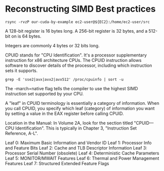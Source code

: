 # Reconstructing SIMD Best practices

```
rsync -rvzP our-cuda-by-example ec2-user@${EC2}:/home/ec2-user/src
```


A 128-bit register is 16 bytes long.
A 256-bit register is 32 bytes, and a 512-bit on is 64 bytes.

Integers are commonly 4 bytes or 32 bits long.


CPUID stands for "CPU Identification". It's a processor supplementary instruction for x86 architecture CPUs.
The CPUID instruction allows software to discover details of the processor, including which instruction sets it supports.

```
grep -E 'sse2|avx|avx2|avx512' /proc/cpuinfo | sort -u
```


The -march=native flag tells the compiler to use the highest SIMD instruction set supported by your CPU.


A "leaf" in CPUID terminology is essentially a category of information.
When you call CPUID, you specify which leaf (category) of information you want by setting a value in the EAX register before calling CPUID.

Location in the Manual:
In Volume 2A, look for the section titled "CPUID—CPU Identification".
This is typically in Chapter 3, "Instruction Set Reference, A-L".

Leaf 0: Maximum Basic Information and Vendor ID
Leaf 1: Processor Info and Feature Bits
Leaf 2: Cache and TLB Descriptor Information
Leaf 3: Processor Serial Number (obsolete)
Leaf 4: Deterministic Cache Parameters
Leaf 5: MONITOR/MWAIT Features
Leaf 6: Thermal and Power Management Features
Leaf 7: Structured Extended Feature Flags